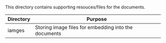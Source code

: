 This directory contains supporting resouces/files for the documents.

| Directory    | Purpose                                              |
|--------------|------------------------------------------------------|
| iamges       | Storing image files for embedding into the documents |

